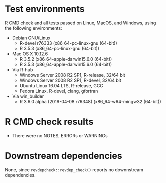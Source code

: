 # Test environments

R CMD check and all tests passed on Linux, MacOS, and Windows, using the following environments:

* Debian GNU/Linux
  * R-devel r76333 (x86_64-pc-linux-gnu (64-bit))
  * R 3.5.3 (x86_64-pc-linux-gnu (64-bit))
* Mac OS X 10.12.6
  * R 3.5.2 (x86_64-apple-darwin15.6.0 (64-bit))
  * R 3.5.3 (x86_64-apple-darwin15.6.0 (64-bit))
* Via R-hub
  * Windows Server 2008 R2 SP1, R-release, 32/64 bit
  * Windows Server 2008 R2 SP1, R-devel, 32/64 bit
  * Ubuntu Linux 16.04 LTS, R-release, GCC
  * Fedora Linux, R-devel, clang, gfortran
* Via win_builder
  * R 3.6.0 alpha (2019-04-08 r76348) (x86_64-w64-mingw32 (64-bit))

# R CMD check results

* There were no NOTES, ERRORs or WARNINGs

# Downstream dependencies

None, since `revdepcheck::revdep_check()` reports no downnstream dependencies.
